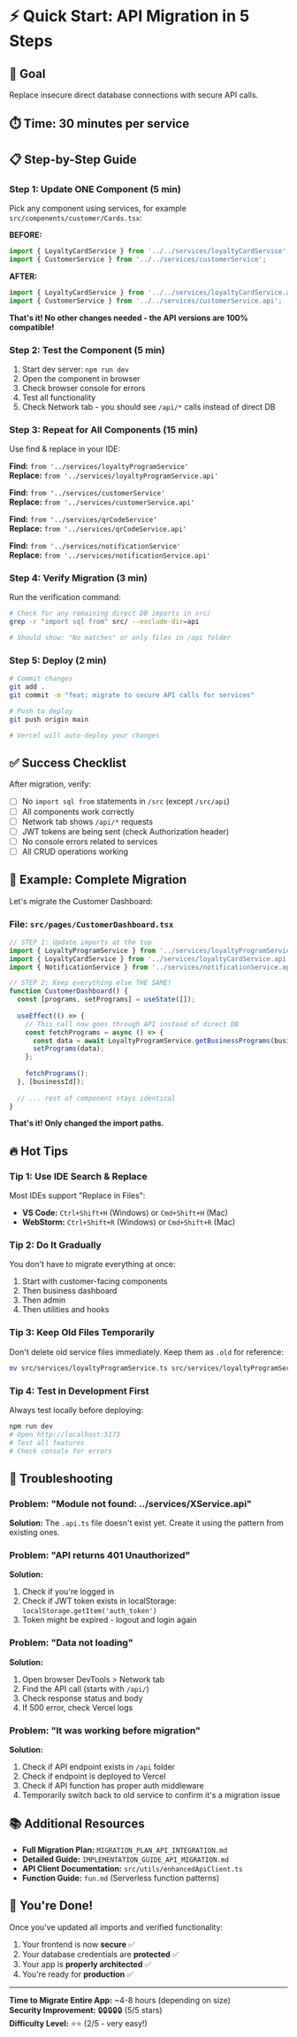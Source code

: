 # ⚡ Quick Start: API Migration in 5 Steps

## 🎯 Goal
Replace insecure direct database connections with secure API calls.

## ⏱️ Time: 30 minutes per service

## 📋 Step-by-Step Guide

### Step 1: Update ONE Component (5 min)

Pick any component using services, for example `src/components/customer/Cards.tsx`:

**BEFORE:**
```typescript
import { LoyaltyCardService } from '../../services/loyaltyCardService';
import { CustomerService } from '../../services/customerService';
```

**AFTER:**
```typescript
import { LoyaltyCardService } from '../../services/loyaltyCardService.api';
import { CustomerService } from '../../services/customerService.api';
```

**That's it! No other changes needed - the API versions are 100% compatible!**

### Step 2: Test the Component (5 min)

1. Start dev server: `npm run dev`
2. Open the component in browser
3. Check browser console for errors
4. Test all functionality
5. Check Network tab - you should see `/api/*` calls instead of direct DB

### Step 3: Repeat for All Components (15 min)

Use find & replace in your IDE:

**Find:** `from '../services/loyaltyProgramService'`  
**Replace:** `from '../services/loyaltyProgramService.api'`

**Find:** `from '../services/customerService'`  
**Replace:** `from '../services/customerService.api'`

**Find:** `from '../services/qrCodeService'`  
**Replace:** `from '../services/qrCodeService.api'`

**Find:** `from '../services/notificationService'`  
**Replace:** `from '../services/notificationService.api'`

### Step 4: Verify Migration (3 min)

Run the verification command:

```bash
# Check for any remaining direct DB imports in src/
grep -r "import sql from" src/ --exclude-dir=api

# Should show: "No matches" or only files in /api folder
```

### Step 5: Deploy (2 min)

```bash
# Commit changes
git add .
git commit -m "feat: migrate to secure API calls for services"

# Push to deploy
git push origin main

# Vercel will auto-deploy your changes
```

## ✅ Success Checklist

After migration, verify:
- [ ] No `import sql from` statements in `/src` (except `/src/api`)
- [ ] All components work correctly
- [ ] Network tab shows `/api/*` requests
- [ ] JWT tokens are being sent (check Authorization header)
- [ ] No console errors related to services
- [ ] All CRUD operations working

## 🎨 Example: Complete Migration

Let's migrate the Customer Dashboard:

### File: `src/pages/CustomerDashboard.tsx`

```typescript
// STEP 1: Update imports at the top
import { LoyaltyProgramService } from '../services/loyaltyProgramService.api'; // Added .api
import { LoyaltyCardService } from '../services/loyaltyCardService.api'; // Added .api
import { NotificationService } from '../services/notificationService.api'; // Added .api

// STEP 2: Keep everything else THE SAME!
function CustomerDashboard() {
  const [programs, setPrograms] = useState([]);
  
  useEffect(() => {
    // This call now goes through API instead of direct DB
    const fetchPrograms = async () => {
      const data = await LoyaltyProgramService.getBusinessPrograms(businessId);
      setPrograms(data);
    };
    
    fetchPrograms();
  }, [businessId]);
  
  // ... rest of component stays identical
}
```

**That's it! Only changed the import paths.**

## 🔥 Hot Tips

### Tip 1: Use IDE Search & Replace
Most IDEs support "Replace in Files":
- **VS Code:** `Ctrl+Shift+H` (Windows) or `Cmd+Shift+H` (Mac)
- **WebStorm:** `Ctrl+Shift+R` (Windows) or `Cmd+Shift+R` (Mac)

### Tip 2: Do It Gradually
You don't have to migrate everything at once:
1. Start with customer-facing components
2. Then business dashboard
3. Then admin
4. Then utilities and hooks

### Tip 3: Keep Old Files Temporarily
Don't delete old service files immediately. Keep them as `.old` for reference:
```bash
mv src/services/loyaltyProgramService.ts src/services/loyaltyProgramService.old.ts
```

### Tip 4: Test in Development First
Always test locally before deploying:
```bash
npm run dev
# Open http://localhost:5173
# Test all features
# Check console for errors
```

## 🚨 Troubleshooting

### Problem: "Module not found: ../services/XService.api"
**Solution:** The `.api.ts` file doesn't exist yet. Create it using the pattern from existing ones.

### Problem: "API returns 401 Unauthorized"
**Solution:** 
1. Check if you're logged in
2. Check if JWT token exists in localStorage: `localStorage.getItem('auth_token')`
3. Token might be expired - logout and login again

### Problem: "Data not loading"
**Solution:**
1. Open browser DevTools > Network tab
2. Find the API call (starts with `/api/`)
3. Check response status and body
4. If 500 error, check Vercel logs

### Problem: "It was working before migration"
**Solution:**
1. Check if API endpoint exists in `/api` folder
2. Check if endpoint is deployed to Vercel
3. Check if API function has proper auth middleware
4. Temporarily switch back to old service to confirm it's a migration issue

## 📚 Additional Resources

- **Full Migration Plan:** `MIGRATION_PLAN_API_INTEGRATION.md`
- **Detailed Guide:** `IMPLEMENTATION_GUIDE_API_MIGRATION.md`
- **API Client Documentation:** `src/utils/enhancedApiClient.ts`
- **Function Guide:** `fun.md` (Serverless function patterns)

## 🎉 You're Done!

Once you've updated all imports and verified functionality:
1. Your frontend is now **secure** ✅
2. Your database credentials are **protected** ✅
3. Your app is **properly architected** ✅
4. You're ready for **production** ✅

---

**Time to Migrate Entire App:** ~4-8 hours (depending on size)  
**Security Improvement:** 🔒🔒🔒🔒🔒 (5/5 stars)  
**Difficulty Level:** ⭐⭐ (2/5 - very easy!)

